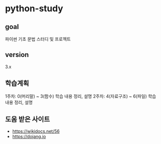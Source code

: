 # python-study

## goal 
파이썬 기초 문법 스터디 및 프로젝트

## version
3.x

## 학습계획
1주차: 0(머리말) ~ 3(함수) 학습 내용 정리, 설명
2주차: 4(자료구조) ~ 6(파일) 학습 내용 정리, 설명

## 도움 받은 사이트
- https://wikidocs.net/56
- https://dojang.io

